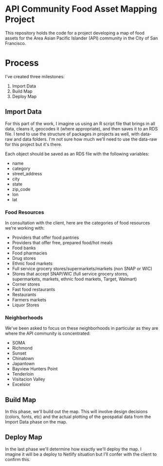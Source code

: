 # API Community Food Asset Mapping Project

This repository holds the code for a project developing a map of food
assets for the Area Asian Pacific Islander (API) community in the City
of San Francisco.

# Process

I've created three milestones:

1.  Import Data
2.  Build Map
3.  Deploy Map

## Import Data

For this part of the work, I imagine us using an R script file that
brings in all data, cleans it, geocodes it (where appropriate), and then
saves it to an RDS file. I tend to use the structure of packages in
projects as well, with data-raw and data folders. I'm not sure how much
we'll need to use the data-raw for this project but it's there.

Each object should be saved as an RDS file with the following variables:

-   name
-   category
-   street_address
-   city
-   state
-   zip_code
-   lon
-   lat

### Food Resources

In consultation with the client, here are the categories of food
resources we're working with:

-   Providers that offer food pantries
-   Providers that offer free, prepared food/hot meals
-   Food banks
-   Food pharmacies
-   Drug stores
-   Ethnic food markets
-   Full service grocery stores/supermarkets/markets (non SNAP or WIC)
-   Stores that accept SNAP/WIC (full service grocery stores,
    supermarkets, markets, ethnic food markets, Target, Walmart)
-   Corner stores
-   Fast food restaurants
-   Restaurants
-   Farmers markets
-   Liquor Stores

### Neighborhoods

We've been asked to focus on these neighborhoods in particular as they
are where the API community is concentrated:

-   SOMA
-   Richmond
-   Sunset
-   Chinatown
-   Japantown
-   Bayview Hunters Point
-   Tenderloin
-   Visitacion Valley
-   Excelsior

## Build Map

In this phase, we'll build out the map. This will involve design
decisions (colors, fonts, etc) and the actual plotting of the geospatial
data from the Import Data phase on the map.

## Deploy Map

In the last phase we'll determine how exactly we'll deploy the map. I
imagine it will be a deploy to Netlify situation but I'll confer with
the client to confirm this.
